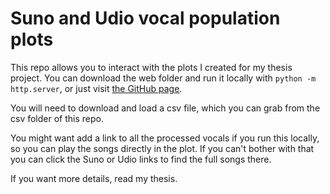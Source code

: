 # Suno and Udio vocal population plots

This repo allows you to interact with the plots I created for my thesis project. You can download the web folder and run it locally with `python -m http.server`, or just visit [the GitHub page](https://torenylen.github.io/thesis-plots/web/).

You will need to download and load a csv file, which you can grab from the csv folder of this repo.

You might want add a link to all the processed vocals if you run this locally, so you can play the songs directly in the plot. If you can't bother with that you can click the Suno or Udio links to find the full songs there.

If you want more details, read my thesis.
